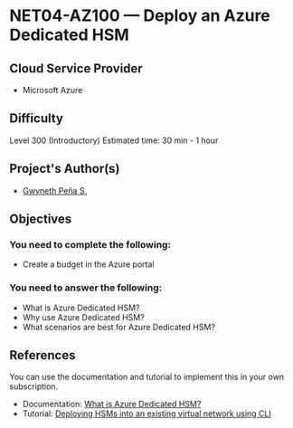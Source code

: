 # NET04-AZ100 — Deploy an Azure Dedicated HSM

## Cloud Service Provider

* Microsoft Azure

## Difficulty
Level 300 (Introductory)
Estimated time: 30 min - 1 hour

## Project's Author(s)
* [Gwyneth Peña S.](https://twitter.com/madebygps)

## Objectives

### You need to complete the following:

* Create a budget in the Azure portal


### You need to answer the following: 

* What is Azure Dedicated HSM?
* Why use Azure Dedicated HSM?
* What scenarios are best for Azure Dedicated HSM?

## References

You can  use the documentation and tutorial to implement this in your own subscription.

* Documentation: [What is Azure Dedicated HSM?](https://docs.microsoft.com/en-us/azure/dedicated-hsm/overview)
* Tutorial: [Deploying HSMs into an existing virtual network using CLI](https://docs.microsoft.com/en-us/azure/dedicated-hsm/tutorial-deploy-hsm-cli)
